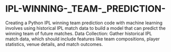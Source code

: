 # IPL-WINNING-_TEAM-_PREDICTION-
Creating a Python IPL winning team prediction code with machine learning involves using historical IPL match data to build a model that can predict the winning team of future matches.  Data Collection: Gather historical IPL match data, which should include features like team compositions, player statistics, venue details, and match outcomes. 
